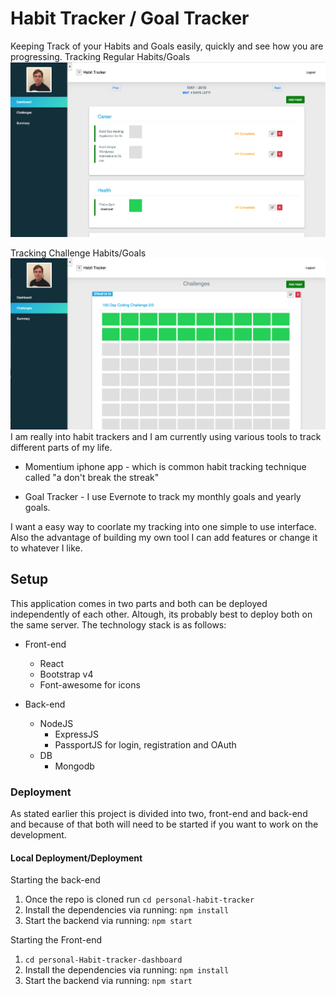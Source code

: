 # Habit Tracker / Goal Tracker
Keeping Track of your Habits and Goals easily, quickly and see how you are progressing.
Tracking Regular Habits/Goals
![Habit_tracker_front-end](habit_tracker1.png)

Tracking Challenge Habits/Goals
![challenge_habits_tracker](challenge_habit.png)
I am really into habit trackers and I am currently using various tools to track different parts of my life.

- Momentium iphone app - which is common habit tracking technique called "a don't break the streak"

- Goal Tracker - I use Evernote to track my monthly goals and yearly goals. 

I want a easy way to coorlate my tracking into one simple to use interface. Also the advantage of building my own tool I can add features or change it to whatever I like.

## Setup
This application comes in two parts and both can be deployed independently of each other. Altough, its probably best to deploy both on the same server. The technology stack is as follows:
* Front-end
    * React
    * Bootstrap v4
    * Font-awesome for icons

* Back-end
    * NodeJS 
        * ExpressJS
        * PassportJS for login, registration and OAuth
    * DB
        * Mongodb 

### Deployment
As stated earlier this project is divided into two, front-end and back-end and because of that both will need to be started if you want to work on the development.

#### Local Deployment/Deployment

Starting the back-end
1. Once the repo is cloned run `cd personal-habit-tracker`
2. Install the dependencies via running: `npm install`
3. Start the backend via running: `npm start`

Starting the Front-end
1. `cd personal-Habit-tracker-dashboard`
2. Install the dependencies via running: `npm install`
3. Start the backend via running: `npm start`
